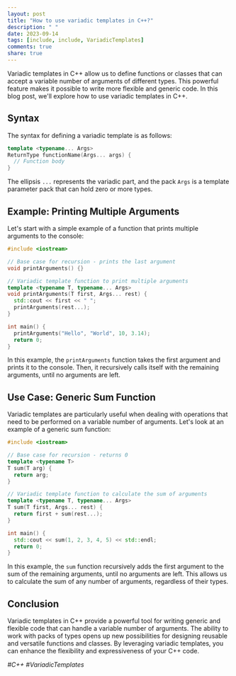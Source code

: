 ```yaml
---
layout: post
title: "How to use variadic templates in C++?"
description: " "
date: 2023-09-14
tags: [include, include, VariadicTemplates]
comments: true
share: true
---
```


Variadic templates in C++ allow us to define functions or classes that can accept a variable number of arguments of different types. This powerful feature makes it possible to write more flexible and generic code. In this blog post, we'll explore how to use variadic templates in C++.

## Syntax

The syntax for defining a variadic template is as follows:

```cpp
template <typename... Args>
ReturnType functionName(Args... args) {
  // Function body
}
```

The ellipsis `...` represents the variadic part, and the pack `Args` is a template parameter pack that can hold zero or more types.

## Example: Printing Multiple Arguments

Let's start with a simple example of a function that prints multiple arguments to the console:

```cpp
#include <iostream>

// Base case for recursion - prints the last argument
void printArguments() {}

// Variadic template function to print multiple arguments
template <typename T, typename... Args>
void printArguments(T first, Args... rest) {
  std::cout << first << " ";
  printArguments(rest...);
}

int main() {
  printArguments("Hello", "World", 10, 3.14);
  return 0;
}
```

In this example, the `printArguments` function takes the first argument and prints it to the console. Then, it recursively calls itself with the remaining arguments, until no arguments are left.

## Use Case: Generic Sum Function

Variadic templates are particularly useful when dealing with operations that need to be performed on a variable number of arguments. Let's look at an example of a generic sum function:

```cpp
#include <iostream>

// Base case for recursion - returns 0
template <typename T>
T sum(T arg) {
  return arg;
}

// Variadic template function to calculate the sum of arguments
template <typename T, typename... Args>
T sum(T first, Args... rest) {
  return first + sum(rest...);
}

int main() {
  std::cout << sum(1, 2, 3, 4, 5) << std::endl;
  return 0;
}
```

In this example, the `sum` function recursively adds the first argument to the sum of the remaining arguments, until no arguments are left. This allows us to calculate the sum of any number of arguments, regardless of their types.

## Conclusion

Variadic templates in C++ provide a powerful tool for writing generic and flexible code that can handle a variable number of arguments. The ability to work with packs of types opens up new possibilities for designing reusable and versatile functions and classes. By leveraging variadic templates, you can enhance the flexibility and expressiveness of your C++ code.

*#C++ #VariadicTemplates*